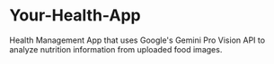 # Your-Health-App
Health Management App that uses Google's Gemini Pro Vision API to analyze nutrition information from uploaded food images.
